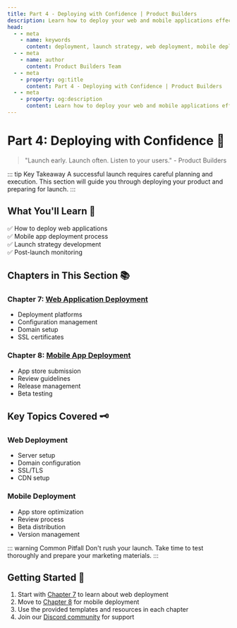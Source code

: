```yaml
---
title: Part 4 - Deploying with Confidence | Product Builders
description: Learn how to deploy your web and mobile applications effectively and prepare for a successful launch.
head:
  - - meta
    - name: keywords
      content: deployment, launch strategy, web deployment, mobile deployment, DevOps
  - - meta
    - name: author
      content: Product Builders Team
  - - meta
    - property: og:title
      content: Part 4 - Deploying with Confidence | Product Builders
  - - meta
    - property: og:description
      content: Learn how to deploy your web and mobile applications effectively and prepare for a successful launch.
---
```


# Part 4: Deploying with Confidence 🚀

> "Launch early. Launch often. Listen to your users." - Product Builders

::: tip Key Takeaway
A successful launch requires careful planning and execution. This section will guide you through deploying your product and preparing for launch.
:::

## What You'll Learn 🎯

<div class="learning-objectives">

✅ How to deploy web applications  
✅ Mobile app deployment process  
✅ Launch strategy development  
✅ Post-launch monitoring  

</div>

## Chapters in This Section 📚

<div class="chapters-grid">

### Chapter 7: [Web Application Deployment](/part4/web-app-deployment)
- Deployment platforms
- Configuration management
- Domain setup
- SSL certificates

### Chapter 8: [Mobile App Deployment](/part4/mobile-app-deployment)
- App store submission
- Review guidelines
- Release management
- Beta testing

</div>

## Key Topics Covered 🗝️

<div class="topics-grid">

### Web Deployment
- Server setup
- Domain configuration
- SSL/TLS
- CDN setup

### Mobile Deployment
- App store optimization
- Review process
- Beta distribution
- Version management

</div>

::: warning Common Pitfall
Don't rush your launch. Take time to test thoroughly and prepare your marketing materials.
:::

## Getting Started 🚀

<div class="getting-started">

1. Start with [Chapter 7](/part4/web-app-deployment) to learn about web deployment
2. Move to [Chapter 8](/part4/mobile-app-deployment) for mobile deployment
3. Use the provided templates and resources in each chapter
4. Join our [Discord community](https://discord.gg/productbuilders) for support

</div>
